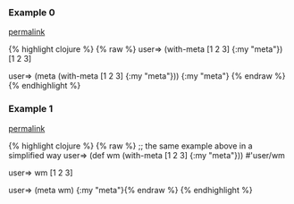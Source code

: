 ### Example 0
[permalink](#example-0)

{% highlight clojure %}
{% raw %}
user=> (with-meta [1 2 3] {:my "meta"})
[1 2 3]

user=> (meta (with-meta [1 2 3] {:my "meta"}))
{:my "meta"}
{% endraw %}
{% endhighlight %}


### Example 1
[permalink](#example-1)

{% highlight clojure %}
{% raw %}
;; the same example above in a simplified way
user=> (def wm (with-meta [1 2 3] {:my "meta"}))
#'user/wm

user=> wm
[1 2 3]

user=> (meta wm)
{:my "meta"}{% endraw %}
{% endhighlight %}


